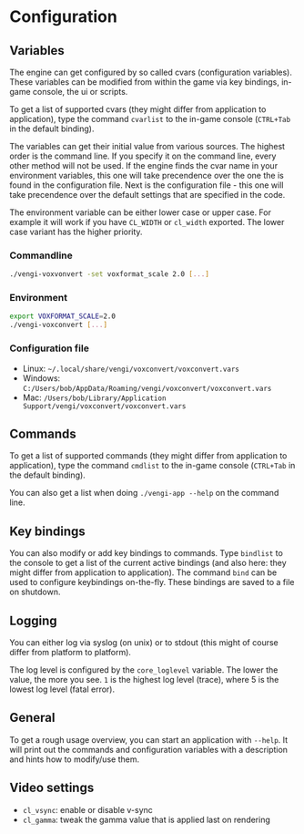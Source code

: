 # Configuration

## Variables

The engine can get configured by so called cvars (configuration variables). These variables can be modified from within
the game via key bindings, in-game console, the ui or scripts.

To get a list of supported cvars (they might differ from application to application), type the command `cvarlist` to the
in-game console (`CTRL+Tab` in the default binding).

The variables can get their initial value from various sources. The highest order is the command line. If you specify it on
the command line, every other method will not be used. If the engine finds the cvar name in your environment variables, this
one will take precendence over the one the is found in the configuration file. Next is the configuration file - this one will
take precendence over the default settings that are specified in the code.

The environment variable can be either lower case or upper case. For example it will work if you have `CL_WIDTH` or `cl_width`
exported. The lower case variant has the higher priority.

### Commandline

```bash
./vengi-voxvonvert -set voxformat_scale 2.0 [...]
```

### Environment

```bash
export VOXFORMAT_SCALE=2.0
./vengi-voxconvert [...]
```

### Configuration file

* Linux: `~/.local/share/vengi/voxconvert/voxconvert.vars`
* Windows: `C:/Users/bob/AppData/Roaming/vengi/voxconvert/voxconvert.vars`
* Mac: `/Users/bob/Library/Application Support/vengi/voxconvert/voxconvert.vars`

## Commands

To get a list of supported commands (they might differ from application to application), type the command `cmdlist` to the
in-game console (`CTRL+Tab` in the default binding).

You can also get a list when doing `./vengi-app --help` on the command line.

## Key bindings

You can also modify or add key bindings to commands. Type `bindlist` to the console to get a list of the current active bindings
(and also here: they might differ from application to application). The command `bind` can be used to configure keybindings on-the-fly. These bindings are saved to a file on shutdown.

## Logging

You can either log via syslog (on unix) or to stdout (this might of course differ from platform to platform).

The log level is configured by the `core_loglevel` variable. The lower the value, the more you see. `1` is the highest log level
(trace), where 5 is the lowest log level (fatal error).

## General

To get a rough usage overview, you can start an application with `--help`. It will print out the commands and configuration variables
with a description and hints how to modify/use them.

## Video settings

* `cl_vsync`: enable or disable v-sync
* `cl_gamma`: tweak the gamma value that is applied last on rendering
